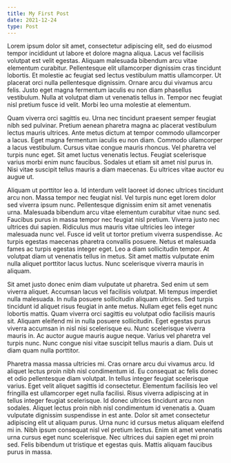 ```yaml
---
title: My First Post
date: 2021-12-24
type: Post
---
```


Lorem ipsum dolor sit amet, consectetur adipiscing elit, sed do eiusmod tempor incididunt ut labore et dolore magna aliqua. Lacus vel facilisis volutpat est velit egestas. Aliquam malesuada bibendum arcu vitae elementum curabitur. Pellentesque elit ullamcorper dignissim cras tincidunt lobortis. Et molestie ac feugiat sed lectus vestibulum mattis ullamcorper. Ut placerat orci nulla pellentesque dignissim. Ornare arcu dui vivamus arcu felis. Justo eget magna fermentum iaculis eu non diam phasellus vestibulum. Nulla at volutpat diam ut venenatis tellus in. Tempor nec feugiat nisl pretium fusce id velit. Morbi leo urna molestie at elementum.

Quam viverra orci sagittis eu. Urna nec tincidunt praesent semper feugiat nibh sed pulvinar. Pretium aenean pharetra magna ac placerat vestibulum lectus mauris ultrices. Ante metus dictum at tempor commodo ullamcorper a lacus. Eget magna fermentum iaculis eu non diam. Commodo ullamcorper a lacus vestibulum. Cursus vitae congue mauris rhoncus. Vel pharetra vel turpis nunc eget. Sit amet luctus venenatis lectus. Feugiat scelerisque varius morbi enim nunc faucibus. Sodales ut etiam sit amet nisl purus in. Nisi vitae suscipit tellus mauris a diam maecenas. Eu ultrices vitae auctor eu augue ut.

Aliquam ut porttitor leo a. Id interdum velit laoreet id donec ultrices tincidunt arcu non. Massa tempor nec feugiat nisl. Vel turpis nunc eget lorem dolor sed viverra ipsum nunc. Pellentesque dignissim enim sit amet venenatis urna. Malesuada bibendum arcu vitae elementum curabitur vitae nunc sed. Faucibus purus in massa tempor nec feugiat nisl pretium. Viverra justo nec ultrices dui sapien. Ridiculus mus mauris vitae ultricies leo integer malesuada nunc vel. Fusce id velit ut tortor pretium viverra suspendisse. Ac turpis egestas maecenas pharetra convallis posuere. Netus et malesuada fames ac turpis egestas integer eget. Leo a diam sollicitudin tempor. At volutpat diam ut venenatis tellus in metus. Sit amet mattis vulputate enim nulla aliquet porttitor lacus luctus. Nunc scelerisque viverra mauris in aliquam.

Sit amet justo donec enim diam vulputate ut pharetra. Sed enim ut sem viverra aliquet. Accumsan lacus vel facilisis volutpat. Mi tempus imperdiet nulla malesuada. In nulla posuere sollicitudin aliquam ultrices. Sed turpis tincidunt id aliquet risus feugiat in ante metus. Nullam eget felis eget nunc lobortis mattis. Quam viverra orci sagittis eu volutpat odio facilisis mauris sit. Aliquam eleifend mi in nulla posuere sollicitudin. Eget egestas purus viverra accumsan in nisl nisi scelerisque eu. Nunc scelerisque viverra mauris in. Ac auctor augue mauris augue neque. Varius vel pharetra vel turpis nunc. Nunc congue nisi vitae suscipit tellus mauris a diam. Duis ut diam quam nulla porttitor.

Pharetra massa massa ultricies mi. Cras ornare arcu dui vivamus arcu. Id aliquet lectus proin nibh nisl condimentum id. Eu consequat ac felis donec et odio pellentesque diam volutpat. In tellus integer feugiat scelerisque varius. Eget velit aliquet sagittis id consectetur. Elementum facilisis leo vel fringilla est ullamcorper eget nulla facilisi. Risus viverra adipiscing at in tellus integer feugiat scelerisque. Id donec ultrices tincidunt arcu non sodales. Aliquet lectus proin nibh nisl condimentum id venenatis a. Quam vulputate dignissim suspendisse in est ante. Dolor sit amet consectetur adipiscing elit ut aliquam purus. Urna nunc id cursus metus aliquam eleifend mi in. Nibh ipsum consequat nisl vel pretium lectus. Enim sit amet venenatis urna cursus eget nunc scelerisque. Nec ultrices dui sapien eget mi proin sed. Felis bibendum ut tristique et egestas quis. Mattis aliquam faucibus purus in massa.
